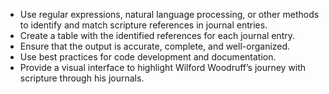 - Use regular expressions, natural language processing, or other methods to identify and match scripture references in journal entries.
- Create a table with the identified references for each journal entry.
- Ensure that the output is accurate, complete, and well-organized.
- Use best practices for code development and documentation.
- Provide a visual interface to highlight Wilford Woodruff’s journey with scripture through his journals.
